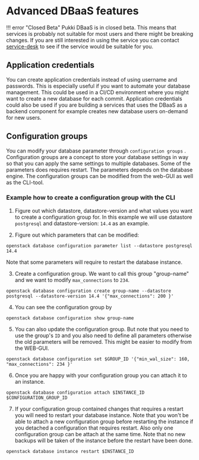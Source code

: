 # Advanced DBaaS features
!!! error "Closed Beta"
    Pukki DBaaS is in closed beta. This means that services is probably not suitable for most users
    and there might be breaking changes. If you are still interested in using the service you can
    contact [service-desk](mailto:servicedesk@csc.fi) to see if the service would be suitable for you.

## Application credentials

You can create application credentials instead of using username and passwords. This is especially useful if you want to automate your database management. This could be used in a CI/CD environment where you might want to create a new database for each commit. Application credentials could also be used if you are building a services that uses the DBaaS as a backend component for example creates new database users on-demand for new users.

## Configuration groups

You can modify your database parameter through `configuration groups` . Configuration groups are a
concept to store your database settings in way so that you can apply the same settings to multiple
databases. Some of the parameters does requires restart. The parameters depends on the database
engine. The configuration groups can be modified from the web-GUI as well as the CLI-tool.

### Example how to create a configuration group with the CLI


1. Figure out which datastore, datastore-version and what values you want to create a configuration
group for. In this example we will use datastore `postgresql` and datastore-version:  `14.4` as an
example.

2. Figure out which parameters that can be modified:
```
openstack database configuration parameter list --datastore postgresql 14.4
```
Note that some parameters will require to restart the database instance.

3. Create a configuration group. We want to call this group "group-name" and we want to modify
`max_connections` to `234`.
```
openstack database configuration create group-name --datastore postgresql --datastore-version 14.4 '{"max_connections": 200 }'
```

4. You can see the configuration group by
```
openstack database configuration show group-name
```

5. You can also update the configuration group. But note that you need to use the group's `ID` and
you also need to define all parameters otherwise the old parameters will be removed. This might be
easier to modify from the WEB-GUI.
```
openstack database configuration set $GROUP_ID '{"min_wal_size": 160, "max_connections": 234 }'
```

6. Once you are happy with your configuration group you can attach it to an instance.
```
openstack database configuration attach $INSTANCE_ID $CONFIGURATION_GROUP_ID
```

7. If your configuration group contained changes that requires a restart you will need to restart
your database instance. Note that you won't be able to attach a new configuration group before
restarting the instance if you detached a configuration that requires restart. Also only one
configuration group can be attach at the same time. Note that no new backups will be taken of the
instance before the restart have been done.
```
openstack database instance restart $INSTANCE_ID
```

